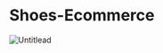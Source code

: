 # Shoes-Ecommerce


![Untitlead](https://user-images.githubusercontent.com/57568156/161543915-e7b9d4ff-ffe6-4ac1-859d-74584af15a83.png)

